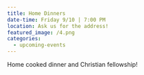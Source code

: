 ```yaml
---
title: Home Dinners
date-time: Friday 9/10 | 7:00 PM
location: Ask us for the address!
featured_image: /4.png
categories:
  - upcoming-events
---
```

Home cooked dinner and Christian fellowship\!
